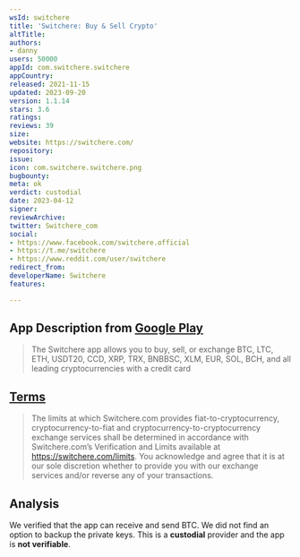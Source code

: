 ```yaml
---
wsId: switchere
title: 'Switchere: Buy & Sell Crypto'
altTitle: 
authors:
- danny
users: 50000
appId: com.switchere.switchere
appCountry: 
released: 2021-11-15
updated: 2023-09-20
version: 1.1.14
stars: 3.6
ratings: 
reviews: 39
size: 
website: https://switchere.com/
repository: 
issue: 
icon: com.switchere.switchere.png
bugbounty: 
meta: ok
verdict: custodial
date: 2023-04-12
signer: 
reviewArchive: 
twitter: Switchere_com
social:
- https://www.facebook.com/switchere.official
- https://t.me/switchere
- https://www.reddit.com/user/switchere
redirect_from: 
developerName: Switchere
features: 

---
```


## App Description from [Google Play](https://play.google.com/store/apps/details?id=com.switchere.switchere)

> The Switchere app allows you to buy, sell, or exchange BTC, LTC, ETH, USDT20, CCD, XRP, TRX, BNBBSC, XLM, EUR, SOL, BCH, and all leading cryptocurrencies with a credit card

## [Terms](https://switchere.com/terms-of-use) 

> The limits at which Switchere.com provides fiat-to-cryptocurrency, cryptocurrency-to-fiat and cryptocurrency-to-cryptocurrency exchange services shall be determined in accordance with Switchere.com’s Verification and Limits available at https://switchere.com/limits. You acknowledge and agree that it is at our sole discretion whether to provide you with our exchange services and/or reverse any of your transactions.

## Analysis 

We verified that the app can receive and send BTC. We did not find an option to backup the private keys. This is a **custodial** provider and the app is **not verifiable**.
